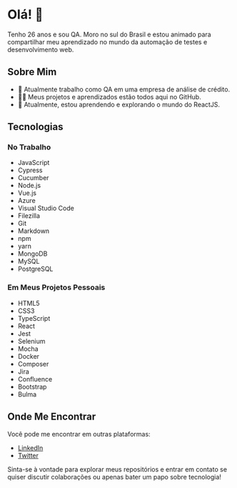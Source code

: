 # Olá! 👋

Tenho 26 anos e sou QA. Moro no sul do Brasil e estou animado para compartilhar meu aprendizado no mundo da automação de testes e desenvolvimento web.

## Sobre Mim

- 🔭 Atualmente trabalho como QA em uma empresa de análise de crédito.
- 👨‍💻 Meus projetos e aprendizados estão todos aqui no GitHub.
- 🌱 Atualmente, estou aprendendo e explorando o mundo do ReactJS.

## Tecnologias

### No Trabalho

- JavaScript
- Cypress
- Cucumber
- Node.js
- Vue.js
- Azure
- Visual Studio Code
- Filezilla
- Git
- Markdown
- npm
- yarn
- MongoDB
- MySQL
- PostgreSQL

### Em Meus Projetos Pessoais

- HTML5
- CSS3
- TypeScript
- React
- Jest
- Selenium
- Mocha
- Docker
- Composer
- Jira
- Confluence
- Bootstrap
- Bulma

## Onde Me Encontrar

Você pode me encontrar em outras plataformas:

- [LinkedIn](https://www.linkedin.com/in/seu-linkedin/)
- [Twitter](https://twitter.com/seu-twitter)

Sinta-se à vontade para explorar meus repositórios e entrar em contato se quiser discutir colaborações ou apenas bater um papo sobre tecnologia!

